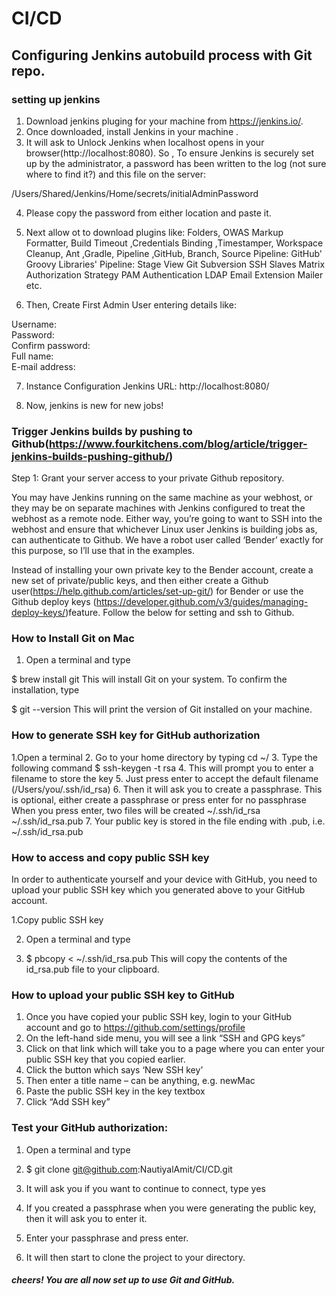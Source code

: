 # CI/CD

## Configuring Jenkins autobuild process with Git repo.

### setting up  jenkins
1. Download jenkins pluging for your machine from https://jenkins.io/.
2. Once downloaded,  install Jenkins in your machine .
3. It will ask to  Unlock Jenkins when localhost opens in your browser(http://localhost:8080). So ,  To ensure Jenkins is    securely set up by the administrator, a password has been written to the log (not sure where to find it?) and this file on the server:

/Users/Shared/Jenkins/Home/secrets/initialAdminPassword

4. Please copy the password from either location and paste it.
5. Next  allow ot to download plugins like:
Folders, OWAS Markup Formatter, Build Timeout ,Credentials Binding ,Timestamper, Workspace Cleanup, Ant ,Gradle, Pipeline ,GitHub, Branch, Source Pipeline: GitHub' Groovy Libraries' Pipeline: Stage View Git Subversion SSH Slaves Matrix Authorization Strategy PAM Authentication LDAP Email Extension Mailer etc.

6. Then, Create First Admin User entering details like:

Username:	
Password:	
Confirm password:	
Full name:	
E-mail address:	

7. Instance Configuration
Jenkins URL:	http://localhost:8080/

8. Now, jenkins is new for new jobs!

### Trigger Jenkins builds by pushing to Github(https://www.fourkitchens.com/blog/article/trigger-jenkins-builds-pushing-github/)

Step 1: Grant your server access to your private Github repository.

You may have Jenkins running on the same machine as your webhost, or they may be on separate machines with Jenkins configured to treat the webhost as a remote node. Either way, you’re going to want to SSH into the webhost and ensure that whichever Linux user Jenkins is building jobs as, can authenticate to Github. We have a robot user called ‘Bender’ exactly for this purpose, so I’ll use that in the examples.

Instead of installing your own private key to the Bender account, create a new set of private/public keys, and then either create a Github user(https://help.github.com/articles/set-up-git/) for Bender or use the Github deploy keys (https://developer.github.com/v3/guides/managing-deploy-keys/)feature. 
Follow the below for setting and ssh to  Github.
 ### How to Install Git on Mac
1. Open a terminal and type

$ brew install git
This will install Git on your system. To confirm the installation, type

$ git --version
This will print the version of Git installed on your machine.

### How to generate SSH key for GitHub authorization
1.Open a terminal
2. Go to your home directory by typing cd ~/
3. Type the following command
$ ssh-keygen -t rsa
4. This will prompt you to enter a filename to store the key
5. Just press enter to accept the default filename (/Users/you/.ssh/id_rsa)
6. Then it will ask you to create a passphrase. This is optional, either create a passphrase or press enter for no passphrase
When you press enter, two files will be created
~/.ssh/id_rsa
~/.ssh/id_rsa.pub
7. Your public key is stored in the file ending with .pub, i.e. ~/.ssh/id_rsa.pub
### How to access and copy public SSH key
In order to authenticate yourself and your device with GitHub, you need to upload your public SSH key which you generated above to your GitHub account.

1.Copy public SSH key

2. Open a terminal and type

3. $ pbcopy < ~/.ssh/id_rsa.pub
This will copy the contents of the id_rsa.pub file to your clipboard.

### How to upload your public SSH key to GitHub
1. Once you have copied your public SSH key, login to your GitHub account and go to
https://github.com/settings/profile
2. On the left-hand side menu, you will see a link “SSH and GPG keys”
3. Click on that link which will take you to a page where you can enter your public SSH key that you copied earlier.
4. Click the button which says ‘New SSH key’
5. Then enter a title name – can be anything, e.g. newMac
6. Paste the public SSH key in the key textbox
7. Click “Add SSH key”
### Test your GitHub authorization:

1. Open a terminal and type

2. $ git clone git@github.com:NautiyalAmit/CI/CD.git
3. It will ask you if you want to continue to connect, type yes
4. If you created a passphrase when you were generating the public key, then it will ask you to enter it.
5. Enter your passphrase and press enter.
6. It will then start to clone the project to your directory.
##### cheers! You are all now set up to use Git and GitHub.

